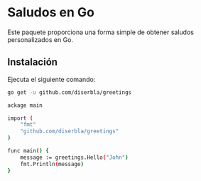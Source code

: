 # Saludos en Go

Este paquete proporciona una forma simple de obtener saludos personalizados en Go.

## Instalación

Ejecuta el siguiente comando:

```bash
go get -u github.com/diserbla/greetings

ackage main

import (
	"fmt"
	"github.com/diserbla/greetings"
)

func main() {
	message := greetings.Hello("John")
	fmt.Println(message)
}

